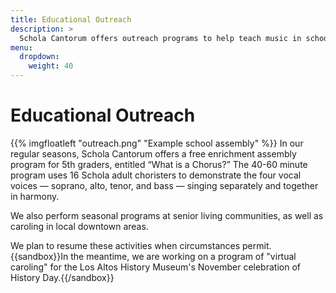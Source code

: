 ```yaml
---
title: Educational Outreach
description: >
  Schola Cantorum offers outreach programs to help teach music in schools.
menu:
  dropdown:
    weight: 40
---
```


# Educational Outreach

{{% imgfloatleft "outreach.png" "Example school assembly" %}}
In our regular seasons,
Schola Cantorum offers a free enrichment assembly program for 5th graders,
entitled “What is a Chorus?”  The 40-60 minute program uses 16 Schola adult
choristers to demonstrate the four vocal voices — soprano, alto, tenor, and
bass — singing separately and together in harmony. 

We also perform seasonal programs at senior living communities, as well as
caroling in local downtown areas.

We plan to resume these activities when circumstances permit. {{sandbox}}In the meantime,
we are working on a program of "virtual caroling" for the Los Altos History
Museum's November celebration of History Day.{{/sandbox}}
